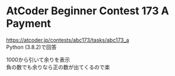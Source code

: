 # AtCoder Beginner Contest 173 A Payment  
https://atcoder.jp/contests/abc173/tasks/abc173_a  
Python (3.8.2)で回答  

1000から引いて余りを表示  
負の数でも余りなら正の数が出てくるので楽
